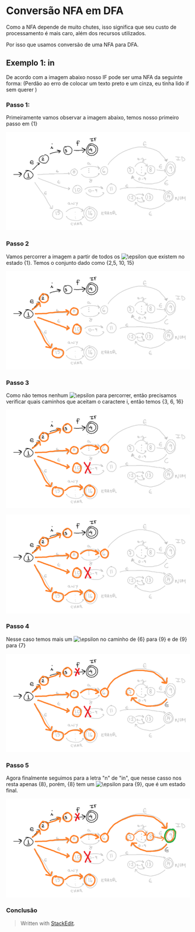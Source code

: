 ﻿# Conversão NFA em DFA 

Como a NFA depende de muito chutes, isso significa que seu custo de processamento é mais caro, além dos recursos utilizados.

Por isso que usamos conversão de uma NFA para DFA.

## Exemplo 1: in

De acordo com a imagem abaixo nosso IF pode ser uma NFA da seguinte forma:
(Perdão ao erro de colocar um texto preto e um cinza, eu tinha lido if sem querer )

### Passo 1: 
Primeiramente vamos observar a imagem abaixo, temos nosso primeiro passo em {1}

![](https://raw.githubusercontent.com/NatSatie/StudyNotes/main/compilers/part_1/img/nfa_to_dfa.png)

### Passo 2

Vamos percorrer a imagem a partir de todos os <img src="https://latex.codecogs.com/gif.latex?\epsilon" title="\epsilon" /> que existem no estado {1}. Temos o conjunto dado como {2,5, 10, 15}

![](https://raw.githubusercontent.com/NatSatie/StudyNotes/main/compilers/part_1/img/nfa_to_dfa_01.png)

### Passo 3

Como não temos nenhum <img src="https://latex.codecogs.com/gif.latex?\epsilon" title="\epsilon" /> para percorrer, então precisamos verificar quais caminhos que aceitam o caractere i, então temos {3, 6, 16}

![](https://raw.githubusercontent.com/NatSatie/StudyNotes/main/compilers/part_1/img/nfa_to_dfa_02.png)

![](https://raw.githubusercontent.com/NatSatie/StudyNotes/main/compilers/part_1/img/nfa_to_dfa_03.png)

### Passo 4

Nesse caso temos mais um <img src="https://latex.codecogs.com/gif.latex?\epsilon" title="\epsilon" /> no caminho de {6} para {9} e de {9} para {7}

![](https://raw.githubusercontent.com/NatSatie/StudyNotes/main/compilers/part_1/img/nfa_to_dfa_04.png)

### Passo 5

Agora finalmente seguimos para a letra "n" de "in", que nesse casso nos resta apenas {8}, porém, 
{8} tem um <img src="https://latex.codecogs.com/gif.latex?\epsilon" title="\epsilon" /> para {9}, que é um estado final.

![](https://raw.githubusercontent.com/NatSatie/StudyNotes/main/compilers/part_1/img/nfa_to_dfa_05.png)

### Conclusão

> Written with [StackEdit](https://stackedit.io/).
